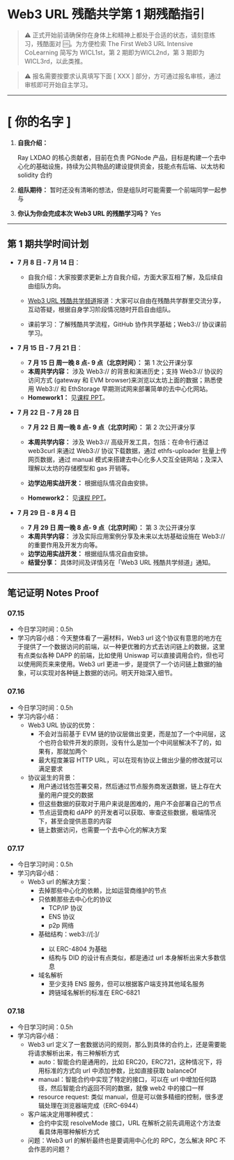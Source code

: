 # Web3 URL 残酷共学第 1 期残酷指引

> ⚠️ 正式开始前请确保你在身体上和精神上都处于合适的状态，请刻意练习，残酷面对 🆒。为方便检索 The First Web3 URL Intensive CoLearning 简写为 WICL1st，第 2 期即为WICL2nd，第 3 期即为 WICL3rd，以此类推。

> ⚠️ 报名需要按要求认真填写下面 [ XXX ] 部分，方可通过报名审核，通过审核即可开始自主学习。

---

# [ 你的名字 ]

1. **自我介绍：**

   Ray LXDAO 的核心贡献者，目前在负责 PGNode 产品，目标是构建一个去中心化的基础设施，持续为公共物品的建设提供资金，技能点有后端、以太坊和 solidity 合约

2. **组队期待：**
   暂时还没有清晰的想法，但是组队时可能需要一个前端同学一起参与

3. **你认为你会完成本次 Web3 URL 的残酷学习吗？**
   Yes

---

## 第 1 期共学时间计划

- **7 月 8 日 - 7 月 14 日**：

  - 自我介绍：大家按要求更新上方自我介绍，方面大家互相了解，及后续自由组队方向。

  -  [Web3 URL 残酷共学频道](https://t.me/LXDAO/8748)报道：大家可以自由在残酷共学群里交流分享，互动答疑，根据自身学习阶段情况随时开启自由组队。

  - 课前学习：了解残酷共学流程，GitHub 协作共学基础；Web3:// 协议课前学习。

- **7 月 15 日 - 7 月 21 日**：

  - **7 月 15 日 周一晚 8 点- 9 点（北京时间）：** 第 1 次公开课分享
  - **本周共学内容：** 涉及 Web3://  的背景和演进历史；支持 Web3://  协议的访问方式 (gateway 和 EVM browser)来浏览以太坊上面的数据；熟悉使用 Web3://  和 EthStorage 早期测试网来部署简单的去中心化网站。
  - **Homework1：** 见[课程 PPT](https://docs.google.com/presentation/d/1egJUKJrjC9wjkmOF9sLBkTSwHpd6hl8FXkWehPW7kFk/edit#slide=id.g1754f50a55c_0_11)。

- **7 月 22 日 - 7 月 28 日**
  - **7 月 22 日 周一晚 8 点- 9 点（北京时间）：** 第 2 次公开课分享

  - **本周共学内容：** 涉及 Web3://  高级开发工具，包括：在命令行通过 web3curl 来通过 Web3://  协议下载数据，通过 ethfs-uploader 批量上传网页数据，通过 manual 模式来搭建去中心化多人交互全链网站；及深入理解以太坊的存储模型和 gas 开销等。
  - **边学边用实战开发：** 根据组队情况自由安排。
  - **Homework2：** 见[课程 PPT](https://docs.google.com/presentation/d/1egJUKJrjC9wjkmOF9sLBkTSwHpd6hl8FXkWehPW7kFk/edit#slide=id.g1754f50a55c_0_11)。

- **7 月 29 日 - 8 月 4 日**
  - **7 月 29 日 周一晚 8 点- 9 点（北京时间）：** 第 3 次公开课分享
  - **本周共学内容：** 涉及实际应用案例分享及未来以太坊基础设施在 Web3://  的重要作用及开发方向等。
  - **边学边用实战开发：** 根据组队情况自由安排。
  - **结营分享：** 具体时间及详情另在「Web3 URL 残酷共学频道」通知。

---

## 笔记证明 Notes Proof
<!-- Content_START --> 
### 07.15

- 今日学习时间：0.5h
- 学习内容小结：今天整体看了一遍材料，Web3 url 这个协议有意思的地方在于提供了一个数据访问的前端，以一种更优雅的方式去访问链上的数据，这里有点类似各种 DAPP 的前端，比如使用 Uniswap 可以直接调用合约，但也可以使用网页来来使用。Web3 url 更进一步，是提供了一个访问链上数据的抽象，可以实现对各种链上数据的访问。明天开始深入细节。



### 07.16

- 今日学习时间：0.5h
- 学习内容小结：
	- Web3 URL 协议的优势：
		- 不会对当前基于 EVM 链的协议层做出变更，而是加了一个中间层，这个也符合软件开发的原则，没有什么是加一个中间层解决不了的，如果有，那就加两个
		- 最大程度兼容 HTTP URL，可以在现有协议上做出少量的修改就可以满足要求
	- 协议诞生的背景：
		- 用户通过钱包签署交易，然后通过节点服务商发送数据，链上存在大量的用户提交的数据
		- 但这些数据的获取对于用户来说是困难的，用户不会部署自己的节点
		- 节点运营商和 dAPP 的开发者可以获取、审查这些数据，极端情况下，甚至会提供恶意的内容
		- 链上数据访问，也需要一个去中心化的解决方案

### 07.17
- 今日学习时间：0.5h
- 学习内容小结：
    - Web3 url 的解决方案：
        - 去掉那些中心化的依赖，比如运营商维护的节点
        - 只依赖那些去中心化的协议
            - TCP/IP 协议
            - ENS 协议
            - p2p 网络
        - 基础结构：web3://<contract>[:<chainId>]/<path>
            - 以 ERC-4804 为基础
            - 结构与 DID 的设计有点类似，都是通过 url 本身解析出来大多数信息
        - 域名解析
            - 至少支持 ENS 服务，但可以根据客户端支持其他域名服务
            - 跨链域名解析的标准在 ERC-6821


### 07.18
- 今日学习时间：0.5h
- 学习内容小结：
    - Web3 url 定义了一套数据访问的规则，那么到具体的合约上，还是需要能将请求解析出来，有三种解析方式
        - auto：智能合约是通用的，比如 ERC20，ERC721，这种情况下，将用标准的方式向 url 中添加参数，比如直接获取 balanceOf
        - manual：智能合约中实现了特定的接口，可以在 url 中增加任何路径，然后智能合约返回不同的数据，就像 web2 中的接口一样
        - resource request: 类似 manual，但是可以做多精细的控制，很多逻辑处理在浏览器端完成（ERC-6944）
    - 客户端决定用哪种模式：
        - 合约中实现 resolveMode 接口，URL 在解析之前先调用这个方法查看具体用哪种解析方式
    - 问题：Web3 url 的解析最终也是要调用中心化的 RPC，怎么解决 RPC 不会作恶的问题？


<!-- Content_END -->
